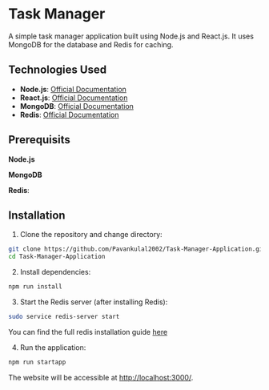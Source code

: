 # Task Manager

A simple task manager application built using Node.js and React.js. It uses MongoDB for the database and Redis for caching.


## Technologies Used

- **Node.js**: [Official Documentation](https://nodejs.org/en/docs/)
- **React.js**: [Official Documentation](https://reactjs.org/docs/getting-started.html)
- **MongoDB**: [Official Documentation](https://docs.mongodb.com/)
- **Redis**: [Official Documentation](https://redis.io/documentation)


## Prerequisits

**Node.js**

**MongoDB**

**Redis**:


## Installation

1. Clone the repository and change directory:

```bash
git clone https://github.com/Pavankulal2002/Task-Manager-Application.git
cd Task-Manager-Application
```

2. Install dependencies:

```bash
npm run install
``` 

3. Start the Redis server (after installing Redis):

```bash
sudo service redis-server start
```

You can find the full redis installation guide [here](https://redis.io/docs/latest/get-started/)

4. Run the application:

```bash
npm run startapp
```

The website will be accessible at [http://localhost:3000/](http://localhost:3000/).


